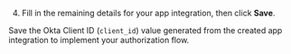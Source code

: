 4. Fill in the remaining details for your app integration, then click **Save**.

Save the Okta Client ID (`client_id`) value generated from the created app integration to implement your authorization flow.
